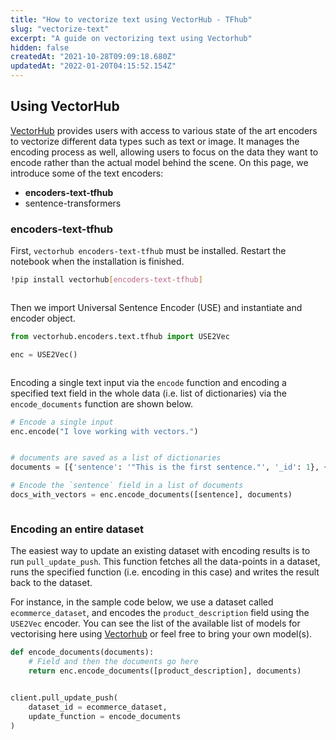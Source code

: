 ```yaml
---
title: "How to vectorize text using VectorHub - TFhub"
slug: "vectorize-text"
excerpt: "A guide on vectorizing text using Vectorhub"
hidden: false
createdAt: "2021-10-28T09:09:18.680Z"
updatedAt: "2022-01-20T04:15:52.154Z"
---
```

## Using VectorHub

[VectorHub](https://github.com/RelevanceAI/vectorhub) provides users with access to various state of the art encoders to vectorize different data types such as text or image. It manages the encoding process as well, allowing users to focus on the data they want to encode rather than the actual model behind the scene.
On this page, we introduce some of the text encoders:
* **encoders-text-tfhub**
* sentence-transformers

### encoders-text-tfhub
First, `vectorhub encoders-text-tfhub` must be installed. Restart the notebook when the installation is finished.

```bash Bash
!pip install vectorhub[encoders-text-tfhub]
```
```bash
```

Then we import Universal Sentence Encoder (USE) and instantiate and encoder object.

```python Python (SDK)
from vectorhub.encoders.text.tfhub import USE2Vec

enc = USE2Vec()
```
```python
```

Encoding a single text input via the `encode` function and encoding a specified text field in the whole data (i.e. list of dictionaries) via the `encode_documents` function are shown below.

```python Python (SDK)
# Encode a single input
enc.encode("I love working with vectors.")
```
```python
```

```python Python (SDK)
# documents are saved as a list of dictionaries
documents = [{'sentence': '"This is the first sentence."', '_id': 1}, {'sentence': '"This is the second sentence."', '_id': 2}]

# Encode the `sentence` field in a list of documents
docs_with_vectors = enc.encode_documents([sentence], documents)
```
```python
```

### Encoding an entire dataset

The easiest way to update an existing dataset with encoding results is to run `pull_update_push`. This function fetches all the data-points in a dataset, runs the specified function (i.e. encoding in this case) and writes the result back to the dataset.

For instance, in the sample code below, we use a dataset called `ecommerce_dataset`, and encodes the `product_description` field using the `USE2Vec` encoder.
You can see the list of the available list of models for vectorising here using [Vectorhub](https://github.com/RelevanceAI/vectorhub) or feel free to bring your own model(s).

```python Python (SDK)
def encode_documents(documents):
    # Field and then the documents go here
    return enc.encode_documents([product_description], documents)
```
```python
```

```python Python (SDK)
client.pull_update_push(
    dataset_id = ecommerce_dataset,
    update_function = encode_documents
)
```
```python
```

